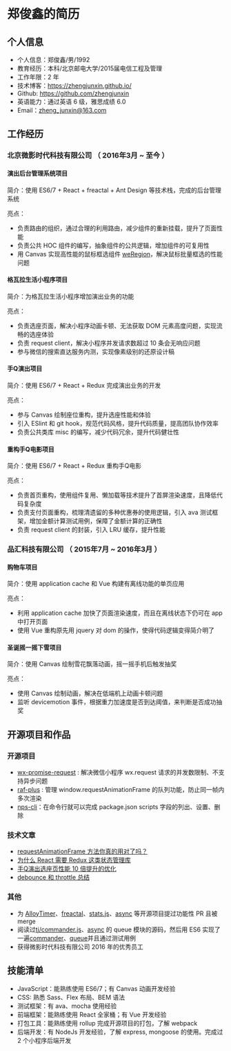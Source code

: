 # 郑俊鑫的简历

## 个人信息

* 个人信息：郑俊鑫/男/1992
* 教育经历：本科/北京邮电大学/2015届电信工程及管理
* 工作年限：2 年
* 技术博客：https://zhengjunxin.github.io/
* Github: https://github.com/zhengjunxin
* 英语能力：通过英语 6 级，雅思成绩 6.0
* Email：zheng_junxin@163.com

## 工作经历

### 北京微影时代科技有限公司 （ 2016年3月 ~ 至今 ）

#### 演出后台管理系统项目
简介：使用 ES6/7 + React + freactal + Ant Design  等技术栈，完成的后台管理系统

亮点：
* 负责路由的组织，通过合理的利用路由，减少组件的重新挂载，提升了页面性能
* 负责公共 HOC 组件的编写，抽象组件的公共逻辑，增加组件的可复用性
* 用 Canvas 实现高性能的鼠标框选组件 [weRegion](https://github.com/weiying-shenzhen/weRegion)，解决鼠标批量框选的性能问题

#### 格瓦拉生活小程序项目
简介：为格瓦拉生活小程序增加演出业务的功能

亮点：
* 负责选座页面，解决小程序动画卡顿、无法获取 DOM 元素高度问题，实现流畅的选座体验
* 负责 request client，解决小程序并发请求数超过 10 条会无响应问题
* 参与微信的搜索直达服务内测，实现像素级别的还原设计稿

#### 手Q演出项目
简介：使用 ES6/7 + React + Redux 完成演出业务的开发

亮点：
* 参与 Canvas 绘制座位重构，提升选座性能和体验
* 引入 ESlint 和 git hook，规范代码风格，提升代码质量，提高团队协作效率
* 负责公共类库 misc 的编写，减少代码冗余，提升代码健壮性

#### 重构手Q电影项目
简介：使用 ES6/7 + React + Redux 重构手Q电影

亮点：
* 负责首页重构，使用组件复用、懒加载等技术提升了首屏渲染速度，且降低代码复杂度
* 负责支付页面重构，梳理清遗留的多种优惠券的使用逻辑，引入 ava 测试框架，增加金额计算测试用例，保障了金额计算的正确性
* 负责 request client 的封装，引入 LRU 缓存，提升性能
 
### 品汇科技有限公司 （ 2015年7月 ~ 2016年3月 ）

#### 购物车项目 
简介：使用 application cache 和 Vue 构建有离线功能的单页应用

亮点：
* 利用 application cache 加快了页面渲染速度，而且在离线状态下仍可在 app 中打开页面
* 使用 Vue 重构原先用 jquery 对 dom 的操作，使得代码逻辑变得简介明了

#### 圣诞摇一摇下雪项目
简介：使用 Canvas 绘制雪花飘落动画，摇一摇手机后触发抽奖

亮点：
* 使用 Canvas 绘制动画，解决在低端机上动画卡顿问题
* 监听 devicemotion 事件，根据重力加速度是否到达阈值，来判断是否成功抽奖

## 开源项目和作品
### 开源项目
 * [wx-promise-request](https://github.com/zhengjunxin/wx-promise-request) : 解决微信小程序 wx.request 请求的并发数限制、不支持异步问题
 * [raf-plus](https://github.com/weiying-shenzhen/raf-plus) : 管理 window.requestAnimationFrame 的队列功能，防止同一帧内多次渲染
 * [nps-cli](https://github.com/zhengjunxin/nps-cli)：在命令行就可以完成 package.json scripts 字段的列出、设置、删除

### 技术文章
* [requestAnimationFrame 方法你真的用对了吗？](https://segmentfault.com/a/1190000010229232)
* [为什么 React 需要 Redux 这类状态管理库](https://zhengjunxin.github.io/2017/06/22/why-need-state-management/)
* [手Q演出选座页性能 10 倍提升的优化](https://zhengjunxin.github.io/2017/01/02/canvas-seat/)
* [debounce 和 throttle 总结](https://zhengjunxin.github.io/2017/03/17/debounce-and-throttle/)

### 其他
* 为 [AlloyTimer](https://github.com/AlloyTeam/AlloyTimer)、[freactal](https://github.com/FormidableLabs/freactal)、[stats.js](https://github.com/mrdoob/stats.js)、[async](https://github.com/caolan/async) 等开源项目提过功能性 PR 且被 merge
* 阅读过[tj/commander.js](https://github.com/tj/commander.js)、[async](https://github.com/caolan/async) 的 queue 模块的源码，然后用 ES6 实现了一遍[commander](https://github.com/zhengjunxin/commander)、[queue](https://github.com/zhengjunxin/queue)并且通过测试用例
* 获得微影时代科技有限公司 2016 年的优秀员工

## 技能清单
* JavaScript：能熟练使用 ES6/7；有 Canvas 动画开发经验
* CSS: 熟悉 Sass、Flex 布局、BEM 语法
* 测试框架：有 ava、mocha 使用经验
* 前端框架：能熟练使用 React 全家桶；有 Vue 开发经验
* 打包工具：能熟练使用 rollup 完成开源项目的打包，了解 webpack
* 后端开发：有 NodeJs 开发经验，了解 express, mongoose 的使用。完成过 2 个小程序后端开发
